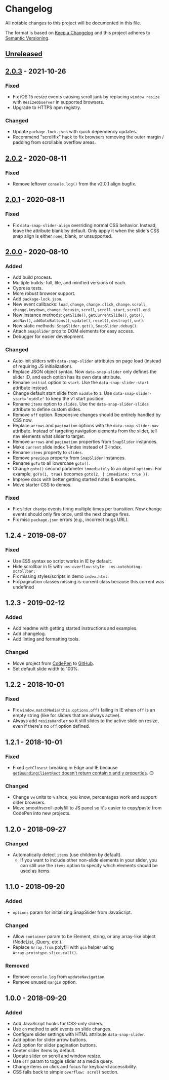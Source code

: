 # Changelog

All notable changes to this project will be documented in this file.

The format is based on [Keep a Changelog](https://keepachangelog.com/en/1.0.0/)
and this project adheres to [Semantic Versioning](https://semver.org/spec/v2.0.0.html).

## [Unreleased]

## [2.0.3] - 2021-10-26

### Fixed

- Fix iOS 15 resize events causing scroll jank by replacing `window.resize` with `ResizeObserver` in supported browsers.
- Upgrade to HTTPS npm registry.

### Changed

- Update `package-lock.json` with quick dependency updates.
- Recommend "scrollfix" hack to fix browsers removing the outer margin / padding from scrollable overflow areas.

## [2.0.2] - 2020-08-11

### Fixed

- Remove leftover `console.log()` from the v2.0.1 align bugfix.

## [2.0.1] - 2020-08-11

### Fixed

- Fix `data-snap-slider-align` overriding normal CSS behavior. Instead, leave the attribute blank by default. Only apply it when the slide's CSS snap align is either `none`, blank, or unsupported.

## [2.0.0] - 2020-08-10

### Added

- Add build process.
- Multiple builds: full, lite, and minified versions of each.
- Cypress tests.
- More robust browser support.
- Add `package-lock.json`.
- New event callbacks: `load`, `change`, `change.click`, `change.scroll`, `change.keydown`, `change.focusin`, `scroll`, `scroll.start`, `scroll.end`.
- New instance methods: `getSlide()`, `getCurrentSlide()`, `goto()`, `addNav()`, `addGotoButtons()`, `update()`, `reset()`, `destroy()`, `on()`.
- New static methods: `SnapSlider.get()`, `SnapSlider.debug()`.
- Attach `SnapSlider` prop to DOM elements for easy access.
- Debugger for easier development.

### Changed

- Auto-init sliders with `data-snap-slider` attributes on page load (instead of requiring JS initialization).
- Replace JSON object syntax. Now `data-snap-slider` only defines the slider ID, and each option has its own data attribute.
- Rename `initial` option to `start`. Use the `data-snap-slider-start` attribute instead.
- Change default start slide from `middle` to `1`. Use `data-snap-slider-start="middle"` to keep the v1 start position.
- Rename `items` option to `slides`. Use the `data-snap-slider-slides` attribute to define custom slides.
- Remove `off` option. Responsive changes should be entirely handled by CSS now.
- Replace `arrows` and `pagination` options with the `data-snap-slider-nav` attribute. Instead of targeting navigation elements from the slider, tell nav elements what slider to target.
- Remove `arrows` and `pagination` properties from `SnapSlider` instances.
- Make `current` slide index 1-index instead of 0-index.
- Rename `items` property to `slides`.
- Remove `previous` property from `SnapSlider` instances.
- Rename `goTo` to all lowercase `goto()`.
- Change `goto()` second parameter `immediately` to an object `options`. For example, `goTo(1, true)` becomes `goto(2, { immediate: true })`.
- Improve docs with better getting started notes & examples.
- Move starter CSS to demos.

### Fixed

- Fix slider `change` events firing multiple times per transition. Now change events should only fire once, until the next change fires.
- Fix misc `package.json` errors (e.g., incorrect bugs URL).

## 1.2.4 - 2019-08-07

### Fixed

- Use ES5 syntax so script works in IE by default.
- Hide scrollbar in IE with `-ms-overflow-style: -ms-autohiding-scrollbar;`
- Fix missing styles/scripts in demo `index.html`.
- Fix pagination classes missing is-current class because this.current was undefined

## 1.2.3 - 2019-02-12

### Added

- Add readme with getting started instructions and examples.
- Add changelog.
- Add linting and formatting tools.

### Changed

- Move project from [CodePen](https://codepen.io/tannerhodges/pen/pKeqbj?editors=0010) to [GitHub](https://github.com/tannerhodges/snap-slider).
- Set default slide width to 100%.

## 1.2.2 - 2018-10-01

### Fixed

- Fix `window.matchMedia(this.options.off)` failing in IE when `off` is an empty string (like for sliders that are always active).
- Always add `resizeHandler` so it still slides to the active slide on resize, even if there's no `off` option defined.

## 1.2.1 - 2018-10-01

### Fixed

- Fixed `getClosest` breaking in Edge and IE because [`getBoundingClientRect` doesn’t return contain x and y properties](https://developer.mozilla.org/en-US/docs/Web/API/Element/getBoundingClientRect#Browser_compatibility). 🙃

### Changed

- Change `vw` units to `%` since, you know, percentages work and support older browsers.
- Move smoothscroll-polyfill to JS panel so it's easier to copy/paste from CodePen into new projects.

## 1.2.0 - 2018-09-27

### Changed

- Automatically detect `items` (use children by default).
    - If you want to include other non-slide elements in your slider, you can still use the `items` option to specify which elements should be used as items.

## 1.1.0 - 2018-09-20

### Added

- `options` param for initializing SnapSlider from JavaScript.

### Changed

- Allow `container` param to be Element, string, or any array-like object (NodeList, jQuery, etc.).
- Replace `Array.from` polyfill with `qsa` helper using `Array.prototype.slice.call()`.

### Removed

- Remove `console.log` from `updateNavigation`.
- Remove unused `margin` option.

## 1.0.0 - 2018-09-20

### Added

- Add JavaScript hooks for CSS-only sliders.
- Use `on` method to add events on slide changes.
- Configure slider settings with HTML attribute `data-snap-slider`.
- Add option for slider arrow buttons.
- Add option for slider pagination buttons.
- Center slider items by default.
- Update slider on scroll and window resize.
- Use `off` param to toggle slider at a media query.
- Change items on click and focus for keyboard accessibility.
- CSS falls back to simple `overflow: scroll` section.

[Unreleased]: https://github.com/tannerhodges/snap-slider/compare/v2.0.3...HEAD
[2.0.3]: https://github.com/tannerhodges/snap-slider/compare/v2.0.2..v2.0.3
[2.0.2]: https://github.com/tannerhodges/snap-slider/compare/v2.0.1..v2.0.2
[2.0.1]: https://github.com/tannerhodges/snap-slider/compare/v2.0.0...v2.0.1
[2.0.0]: https://github.com/tannerhodges/snap-slider/releases/tag/v2.0.0
